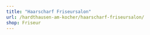 ```yaml
---
title: "Haarscharf Friseursalon"
url: /hardthausen-am-kocher/haarscharf-friseursalon/
shop: Friseur
---
```

